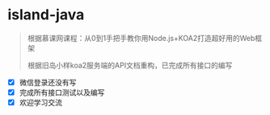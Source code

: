 # island-java



> 根据慕课网课程：从0到1手把手教你用Node.js+KOA2打造超好用的Web框架
>
> 根据旧岛小样koa2服务端的API文档重构，已完成所有接口的编写

- [x] 微信登录还没有写
- [x] 完成所有接口测试以及编写
- [x] 欢迎学习交流
